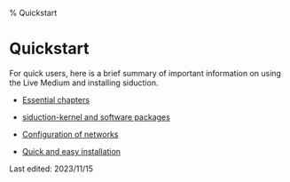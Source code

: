 % Quickstart

# Quickstart

For quick users, here is a brief summary of important information on using the Live Medium and installing siduction.

+ [Essential chapters](0102-essential-chapters_en.md#introduction)

+ [siduction-kernel and software packages](0104-kernel-and-packages_en.md#kernel-and-software-packages)

+ [Configuration of networks](0106-network-config_en.md#configuration-of-networks)

+ [Quick and easy installation](0108-quick-install_en.md#quick-installation)

<div id="rev">Last edited: 2023/11/15</div>
